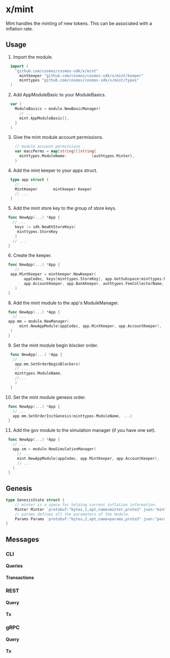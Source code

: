 
# x/mint

Mint handles the minting of new tokens. This can be associated with a inflation rate.

## Usage

1. Import the module.

  ```go
    import (
      "github.com/cosmos/cosmos-sdk/x/mint"
	    mintkeeper "github.com/cosmos/cosmos-sdk/x/mint/keeper"
	    minttypes "github.com/cosmos/cosmos-sdk/x/mint/types"
    )
  ```

2. Add AppModuleBasic to your ModuleBasics.

  ```go
    var (
      ModuleBasics = module.NewBasicManager(
        // ...
        mint.AppModuleBasic{},
      }
    )
  ```

3. Give the mint module account permissions.


  ```go
      // module account permissions
      var maccPerms = map[string][]string{
        minttypes.ModuleName:           {authtypes.Minter},
      }
  ```

4. Add the mint keeper to your apps struct.

  ```go
    type app struct {
      // ...
      MintKeeper       mintkeeper.Keeper
      // ...
    }
  ```
5. Add the mint store key to the group of store keys.
 
  ```go
   func NewApp(...) *App {
     // ...
      keys := sdk.NewKVStoreKeys(
       minttypes.StoreKey
      )
     // ...
   }
  ```

6. Create the keeper. 

  ```go
   func NewApp(...) *App {
      // ...
    app.MintKeeper = mintkeeper.NewKeeper(
		  appCodec, keys[minttypes.StoreKey], app.GetSubspace(minttypes.ModuleName), &stakingKeeper,
		  app.AccountKeeper, app.BankKeeper, authtypes.FeeCollectorName,
	  )
   }
  ```

8. Add the mint module to the app's ModuleManager.

  ```go
   func NewApp(...) *App {
     // ...
   app.mm = module.NewManager(
		mint.NewAppModule(appCodec, app.MintKeeper, app.AccountKeeper),
	)
   }
  ```
9. Set the mint module begin blocker order.

  ```go
    func NewApp(...) *App {
     // ...
      app.mm.SetOrderBeginBlockers(
      // ...
      minttypes.ModuleName,
      //...
      )
    }
  ```


10.  Set the mint module genesis order.

  ```go
   func NewApp(...) *App {
     // ...
     app.mm.SetOrderInitGenesis(minttypes.ModuleName, ...)
   }
  ``` 


11. Add the gov module to the simulation manager (if you have one set).

  ```go
   func NewApp(...) *App {
     // ...
     app.sm = module.NewSimulationManager(
       // ...
       mint.NewAppModule(appCodec, app.MintKeeper, app.AccountKeeper),
       // ...
     )
   }
  ```

## Genesis

```go
type GenesisState struct {
	// minter is a space for holding current inflation information.
	Minter Minter `protobuf:"bytes,1,opt,name=minter,proto3" json:"minter"`
	// params defines all the paramaters of the module.
	Params Params `protobuf:"bytes,2,opt,name=params,proto3" json:"params"`
}
```

## Messages

<!-- Todo: add a short description about client interactions -->

### CLI
<!-- Todo: add a short description about client interactions -->

#### Queries
<!-- Todo: add a short description about cli query interactions -->

#### Transactions
<!-- Todo: add a short description about cli transaction interactions -->


### REST
<!-- Todo: add a short description about REST interactions -->

#### Query
<!-- Todo: add a short description about REST query interactions -->

#### Tx
<!-- Todo: add a short description about REST transaction interactions -->

### gRPC
<!-- Todo: add a short description about gRPC interactions -->

#### Query
<!-- Todo: add a short description about gRPC query interactions -->

#### Tx
<!-- Todo: add a short description about gRPC transactions interactions -->
